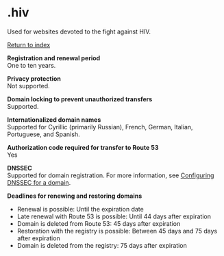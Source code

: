 # \.hiv<a name="hiv"></a>

Used for websites devoted to the fight against HIV\.

[Return to index](registrar-tld-list.md#index)

**Registration and renewal period**  
One to ten years\.

**Privacy protection**  
Not supported\.

**Domain locking to prevent unauthorized transfers**  
Supported\.

**Internationalized domain names**  
Supported for Cyrillic \(primarily Russian\), French, German, Italian, Portuguese, and Spanish\.

**Authorization code required for transfer to Route 53**  
Yes

**DNSSEC**  
Supported for domain registration\. For more information, see [Configuring DNSSEC for a domain](domain-configure-dnssec.md)\.

**Deadlines for renewing and restoring domains**  
+ Renewal is possible: Until the expiration date
+ Late renewal with Route 53 is possible: Until 44 days after expiration
+ Domain is deleted from Route 53: 45 days after expiration
+ Restoration with the registry is possible: Between 45 days and 75 days after expiration
+ Domain is deleted from the registry: 75 days after expiration